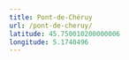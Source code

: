 ```yaml
---
title: Pont-de-Chéruy
url: /pont-de-cheruy/
latitude: 45.750010200000006
longitude: 5.1740496
---
```

